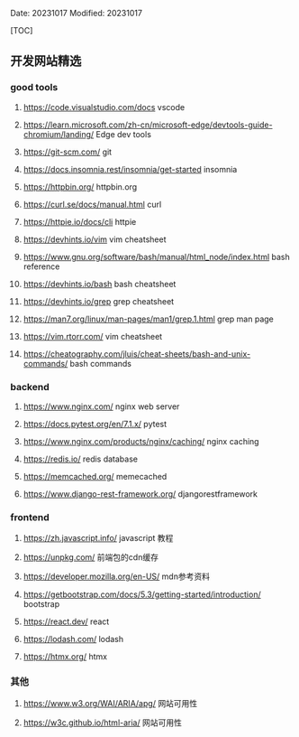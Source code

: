 Date: 20231017
Modified: 20231017


[TOC]

## 开发网站精选

### good tools
1. <https://code.visualstudio.com/docs> vscode

2. <https://learn.microsoft.com/zh-cn/microsoft-edge/devtools-guide-chromium/landing/> Edge dev tools

3. <https://git-scm.com/> git

4. <https://docs.insomnia.rest/insomnia/get-started> insomnia

5. <https://httpbin.org/> httpbin.org

6. <https://curl.se/docs/manual.html> curl 

7. <https://httpie.io/docs/cli> httpie

8. <https://devhints.io/vim> vim cheatsheet

9. <https://www.gnu.org/software/bash/manual/html_node/index.html> bash reference

10. <https://devhints.io/bash> bash cheatsheet

11. <https://devhints.io/grep> grep cheatsheet

12. <https://man7.org/linux/man-pages/man1/grep.1.html> grep man page

13. <https://vim.rtorr.com/> vim cheatsheet

14. <https://cheatography.com/jluis/cheat-sheets/bash-and-unix-commands/> bash commands



### backend
1. <https://www.nginx.com/> nginx web server

2. <https://docs.pytest.org/en/7.1.x/> pytest

3. <https://www.nginx.com/products/nginx/caching/> nginx caching

4. <https://redis.io/> redis database

5. <https://memcached.org/> memecached

6. <https://www.django-rest-framework.org/> djangorestframework



### frontend

1. <https://zh.javascript.info/> javascript 教程

2. <https://unpkg.com/> 前端包的cdn缓存

3. <https://developer.mozilla.org/en-US/> mdn参考资料

4. <https://getbootstrap.com/docs/5.3/getting-started/introduction/> bootstrap

5. <https://react.dev/> react

6. <https://lodash.com/> lodash

7. <https://htmx.org/> htmx


### 其他
1. <https://www.w3.org/WAI/ARIA/apg/> 网站可用性

2. <https://w3c.github.io/html-aria/> 网站可用性

